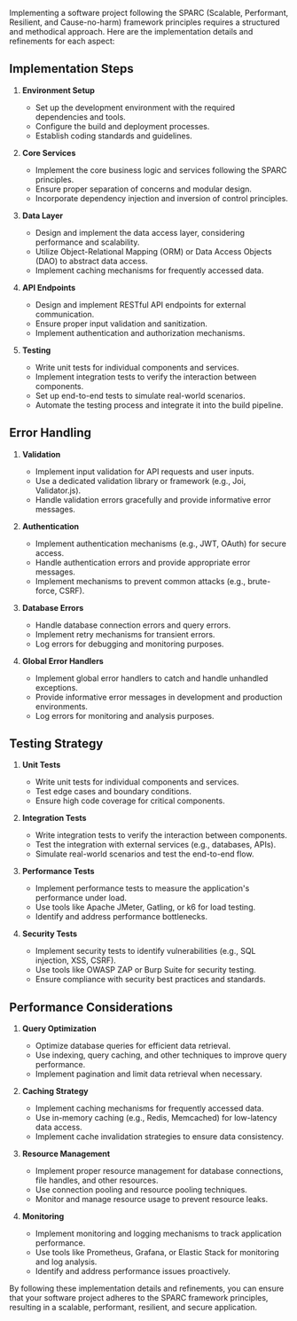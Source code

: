 Implementing a software project following the SPARC (Scalable, Performant, Resilient, and Cause-no-harm) framework principles requires a structured and methodical approach. Here are the implementation details and refinements for each aspect:

## Implementation Steps

1. **Environment Setup**
   - Set up the development environment with the required dependencies and tools.
   - Configure the build and deployment processes.
   - Establish coding standards and guidelines.

2. **Core Services**
   - Implement the core business logic and services following the SPARC principles.
   - Ensure proper separation of concerns and modular design.
   - Incorporate dependency injection and inversion of control principles.

3. **Data Layer**
   - Design and implement the data access layer, considering performance and scalability.
   - Utilize Object-Relational Mapping (ORM) or Data Access Objects (DAO) to abstract data access.
   - Implement caching mechanisms for frequently accessed data.

4. **API Endpoints**
   - Design and implement RESTful API endpoints for external communication.
   - Ensure proper input validation and sanitization.
   - Implement authentication and authorization mechanisms.

5. **Testing**
   - Write unit tests for individual components and services.
   - Implement integration tests to verify the interaction between components.
   - Set up end-to-end tests to simulate real-world scenarios.
   - Automate the testing process and integrate it into the build pipeline.

## Error Handling

1. **Validation**
   - Implement input validation for API requests and user inputs.
   - Use a dedicated validation library or framework (e.g., Joi, Validator.js).
   - Handle validation errors gracefully and provide informative error messages.

2. **Authentication**
   - Implement authentication mechanisms (e.g., JWT, OAuth) for secure access.
   - Handle authentication errors and provide appropriate error messages.
   - Implement mechanisms to prevent common attacks (e.g., brute-force, CSRF).

3. **Database Errors**
   - Handle database connection errors and query errors.
   - Implement retry mechanisms for transient errors.
   - Log errors for debugging and monitoring purposes.

4. **Global Error Handlers**
   - Implement global error handlers to catch and handle unhandled exceptions.
   - Provide informative error messages in development and production environments.
   - Log errors for monitoring and analysis purposes.

## Testing Strategy

1. **Unit Tests**
   - Write unit tests for individual components and services.
   - Test edge cases and boundary conditions.
   - Ensure high code coverage for critical components.

2. **Integration Tests**
   - Write integration tests to verify the interaction between components.
   - Test the integration with external services (e.g., databases, APIs).
   - Simulate real-world scenarios and test the end-to-end flow.

3. **Performance Tests**
   - Implement performance tests to measure the application's performance under load.
   - Use tools like Apache JMeter, Gatling, or k6 for load testing.
   - Identify and address performance bottlenecks.

4. **Security Tests**
   - Implement security tests to identify vulnerabilities (e.g., SQL injection, XSS, CSRF).
   - Use tools like OWASP ZAP or Burp Suite for security testing.
   - Ensure compliance with security best practices and standards.

## Performance Considerations

1. **Query Optimization**
   - Optimize database queries for efficient data retrieval.
   - Use indexing, query caching, and other techniques to improve query performance.
   - Implement pagination and limit data retrieval when necessary.

2. **Caching Strategy**
   - Implement caching mechanisms for frequently accessed data.
   - Use in-memory caching (e.g., Redis, Memcached) for low-latency data access.
   - Implement cache invalidation strategies to ensure data consistency.

3. **Resource Management**
   - Implement proper resource management for database connections, file handles, and other resources.
   - Use connection pooling and resource pooling techniques.
   - Monitor and manage resource usage to prevent resource leaks.

4. **Monitoring**
   - Implement monitoring and logging mechanisms to track application performance.
   - Use tools like Prometheus, Grafana, or Elastic Stack for monitoring and log analysis.
   - Identify and address performance issues proactively.

By following these implementation details and refinements, you can ensure that your software project adheres to the SPARC framework principles, resulting in a scalable, performant, resilient, and secure application.